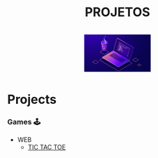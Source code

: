 <h1 align="center"> PROJETOS <br /> <br />
  <img src="projects.png" width="30%" height="30%">
</h1>

# Projects

### Games 🕹️
  - WEB
      * [TIC TAC TOE](https://thiagoorlandini.github.io/tictactoe/)
